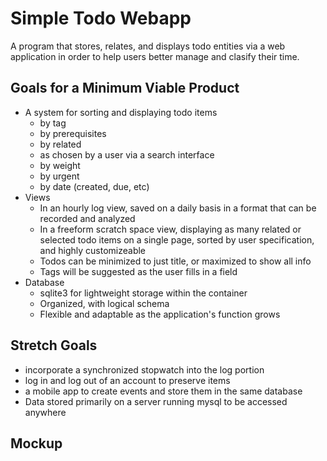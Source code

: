 # Simple Todo Webapp
A program that stores, relates, and displays todo entities via a web application in order to help users better manage and clasify their time.

## Goals for a Minimum Viable Product
* A system for sorting and displaying todo items
    * by tag
    * by prerequisites
    * by related
    * as chosen by a user via a search interface
    * by weight
    * by urgent
    * by date (created, due, etc)
* Views
    * In an hourly log view, saved on a daily basis in a format that can be recorded and analyzed
    * In a freeform scratch space view, displaying as many related or selected todo items on a single page, sorted by user specification, and highly customizeable
    * Todos can be minimized to just title, or maximized to show all info
    * Tags will be suggested as the user fills in a field
* Database
    * sqlite3 for lightweight storage within the container
    * Organized, with logical schema
    * Flexible and adaptable as the application's function grows

## Stretch Goals
* incorporate a synchronized stopwatch into the log portion
* log in and log out of an account to preserve items
* a mobile app to create events and store them in the same database
* Data stored primarily on a server running mysql to be accessed anywhere

## Mockup